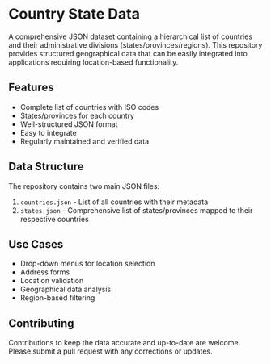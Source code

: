 # Country State Data

A comprehensive JSON dataset containing a hierarchical list of countries and their administrative divisions (states/provinces/regions). This repository provides structured geographical data that can be easily integrated into applications requiring location-based functionality.

## Features

- Complete list of countries with ISO codes
- States/provinces for each country
- Well-structured JSON format
- Easy to integrate
- Regularly maintained and verified data

## Data Structure

The repository contains two main JSON files:
1. `countries.json` - List of all countries with their metadata
2. `states.json` - Comprehensive list of states/provinces mapped to their respective countries

## Use Cases

- Drop-down menus for location selection
- Address forms
- Location validation
- Geographical data analysis
- Region-based filtering

## Contributing

Contributions to keep the data accurate and up-to-date are welcome. Please submit a pull request with any corrections or updates.
